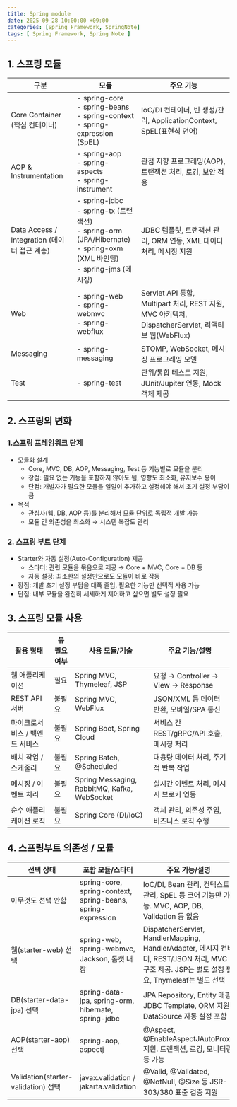 ```yaml
---
title: Spring module
date: 2025-09-28 10:00:00 +09:00
categories: [Spring Framework, SpringNote]
tags: [ Spring Framework, Spring Note ]
---
```


## 1. 스프링 모듈

| 구분                                        | 모듈                                                                                                                                      | 주요 기능                                                                               |
| ----------------------------------------- | --------------------------------------------------------------------------------------------------------------------------------------- | ----------------------------------------------------------------------------------- |
| Core Container (핵심 컨테이너)              | - spring-core<br>- spring-beans<br>- spring-context<br>- spring-expression (SpEL)                                       | IoC/DI 컨테이너, 빈 생성/관리, ApplicationContext, SpEL(표현식 언어)                              |
| AOP & Instrumentation                 | - spring-aop<br>- spring-aspects<br>- spring-instrument                                                                     | 관점 지향 프로그래밍(AOP), 트랜잭션 처리, 로깅, 보안 적용                                                |
| Data Access / Integration (데이터 접근 계층) | - spring-jdbc<br>- spring-tx (트랜잭션)<br>- spring-orm (JPA/Hibernate)<br>- spring-oxm (XML 바인딩)<br>- spring-jms (메시징) | JDBC 템플릿, 트랜잭션 관리, ORM 연동, XML 데이터 처리, 메시징 지원                                       |
| Web                                   | - spring-web<br>- spring-webmvc<br>- spring-webflux                                                                         | Servlet API 통합, Multipart 처리, REST 지원, MVC 아키텍처, DispatcherServlet, 리액티브 웹(WebFlux) |
| Messaging                             | - spring-messaging                                                                                                                  | STOMP, WebSocket, 메시징 프로그래밍 모델                                                      |
| Test                                  | - spring-test                                                                                                                       | 단위/통합 테스트 지원, JUnit/Jupiter 연동, Mock 객체 제공                                          |

## 2. 스프링의 변화
### 1.스프링 프레임워크 단계
- 모듈화 설계
  - Core, MVC, DB, AOP, Messaging, Test 등 기능별로 모듈을 분리
  - 장점: 필요 없는 기능을 포함하지 않아도 됨, 영향도 최소화, 유지보수 용이
  - 단점: 개발자가 필요한 모듈을 일일이 추가하고 설정해야 해서 초기 설정 부담이 큼
- 목적
  - 관심사(웹, DB, AOP 등)를 분리해서 모듈 단위로 독립적 개발 가능
  - 모듈 간 의존성을 최소화 → 시스템 복잡도 관리

### 2. 스프링 부트 단계
- Starter와 자동 설정(Auto-Configuration) 제공
  - 스타터: 관련 모듈을 묶음으로 제공 → Core + MVC, Core + DB 등
  - 자동 설정: 최소한의 설정만으로도 모듈이 바로 작동
- 장점: 개발 초기 설정 부담을 대폭 줄임, 필요한 기능만 선택적 사용 가능
- 단점: 내부 모듈을 완전히 세세하게 제어하고 싶으면 별도 설정 필요

## 3. 스프링 모듈 사용

| 활용 형태             | 뷰 필요 여부 | 사용 모듈/기술                                     | 주요 기능/설명                          |
| ----------------- | ------- | -------------------------------------------- | --------------------------------- |
| 웹 애플리케이션          | 필요      | Spring MVC, Thymeleaf, JSP                   | 요청 → Controller → View → Response |
| REST API 서버       | 불필요     | Spring MVC, WebFlux                          | JSON/XML 등 데이터 반환, 모바일/SPA 통신     |
| 마이크로서비스 / 백엔드 서비스 | 불필요     | Spring Boot, Spring Cloud                    | 서비스 간 REST/gRPC/API 호출, 메시징 처리    |
| 배치 작업 / 스케줄러      | 불필요     | Spring Batch, @Scheduled                     | 대용량 데이터 처리, 주기적 반복 작업             |
| 메시징 / 이벤트 처리      | 불필요     | Spring Messaging, RabbitMQ, Kafka, WebSocket | 실시간 이벤트 처리, 메시지 브로커 연동            |
| 순수 애플리케이션 로직      | 불필요     | Spring Core (DI/IoC)                         | 객체 관리, 의존성 주입, 비즈니스 로직 수행         |

## 4. 스프링부트 의존성 / 모듈

| 선택 상태                                 | 포함 모듈/스타터                                                    | 주요 기능/설명                                                                                                             |
| ------------------------------------- | ------------------------------------------------------------ | -------------------------------------------------------------------------------------------------------------------- |
| 아무것도 선택 안함                        | spring-core, spring-context, spring-beans, spring-expression | IoC/DI, Bean 관리, 컨텍스트 관리, SpEL 등 코어 기능만 가능. MVC, AOP, DB, Validation 등 없음                                            |
| 웹(starter-web) 선택                 | spring-web, spring-webmvc, Jackson, 톰캣 내장                    | DispatcherServlet, HandlerMapping, HandlerAdapter, 메시지 컨버터, REST/JSON 처리, MVC 구조 제공. JSP는 별도 설정 필요, Thymeleaf는 별도 선택 |
| DB(starter-data-jpa) 선택           | spring-data-jpa, spring-orm, hibernate, spring-jdbc          | JPA Repository, Entity 매핑, JDBC Template, ORM 지원. DataSource 자동 설정 포함                                                |
| AOP(starter-aop) 선택               | spring-aop, aspectj                                          | @Aspect, @EnableAspectJAutoProxy 지원. 트랜잭션, 로깅, 모니터링 등 가능                                                             |
| Validation(starter-validation) 선택 | javax.validation / jakarta.validation                        | @Valid, @Validated, @NotNull, @Size 등 JSR-303/380 표준 검증 지원                                                           |
